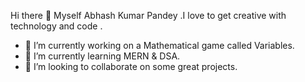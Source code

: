 Hi there 👋 Myself Abhash Kumar Pandey .I love to get creative with technology and code .

- 🔭 I’m currently working on a Mathematical game  called Variables.
- 🌱 I’m currently learning MERN & DSA.
- 👯 I’m looking to collaborate on some great projects.


